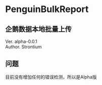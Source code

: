 # PenguinBulkReport

## 企鹅数据本地批量上传
Ver. alpha-0.0.1  
Author. Strontium

## 问题
目前没有增加任何的错误检测，所以是Alpha版

